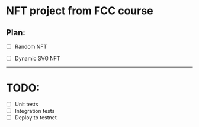 # NFT project from FCC course

## Plan:

-   [ ] Random NFT

-   [ ] Dynamic SVG NFT

---

# TODO:

-   [ ] Unit tests
-   [ ] Integration tests
-   [ ] Deploy to testnet
